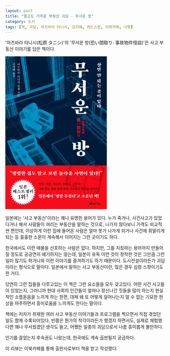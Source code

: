 ```yaml
---
layout: post
title: "멀고도 가까운 부동산 괴담 - 무서운 방"
category: 도서
tags: [책, 괴담, 마츠바라 타니시, 김지혜, 레드스톤, 이북카페, 서평]
---
```


'마츠바라 타니시(松原 タニシ)'의
'무서운 방(恐い間取り: 事故物件怪談)'은
사고 부동산 이야기를 담은 책이다.

![표지](/images/jiko-bukken-kaidan-kowai-madori-book-h480.jpg)

일본에는 '사고 부동산'이라는 꽤나 유명한 용어가 있다.
누가 죽거나, 사건사고가 있었다거나 해서 사람들이 꺼리는 부동산을 말하는 것으로,
나가지 않다보니 가격도 비교적 싼 편인데,
이상하게 이런 집에 들어온 사람은 얼마 못가 나가게 되거나 사건에 휘말리게 되는 등
흉흉한 소문이 계속해서 이어지는 그런 곳이기도 하다.

한국에서도 이런 매물을 선호하는 사람은 없다.
하지만, 그를 지칭하는 용어까지 만들어질 정도로 공공연히 얘기하지는 않는데,
일본이 유독 이런 것이 정착한 것은
그만큼 그런 일이 많기도 하거니와
이런 이야기를 즐겨하기도 하기 때문이다.
도시전설이라든가 괴담이라는 형식으로 말이다.
일본에서 말하는 사고 부동산이란, 많은 경우 심령 스팟이기도 한 거다.

당연히 그런 집들을 다루고있는 이 책은 그런 요소들을 모두 갖고있다.
어떤 사건 사고들이 있었는지,
그러니까 현대 사회의 인간들이 얼마나 정신나간 짓들을 많이 하는지
현실적인 소름돋음을 느끼게 하는 한편,
대체 왜 또 어떻게 일어나는지 알 수 없는 기묘한 현상을 마주하면서
흥미로움을 느끼게도 한다는 말이다.

책에는 저자가 취재한 여러 사고 부동산 이야기들과
프로그램을 찍으면서 직접 겪었던 일도 함께 수록되어있다.
반쯤은 뭔가의 착각이라든가 했겠지 하면서도,
실제로 체험했다면 꽤나 무서웠겠단 생각도 들고,
어쨌든 일종의 괴담으로서 나름 흥미롭게 볼만하다.

인기를 끌었는지 후속권도 나왔는데,
한국에도 계속 출판될지 궁금하다.



<div class="im im-info">
이 리뷰는 이북카페를 통해 출판사로부터 책을 받고 작성했다.
</div>
